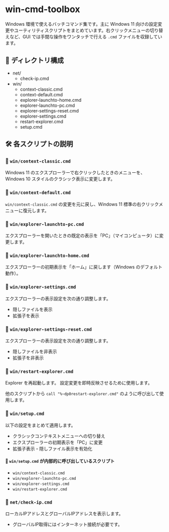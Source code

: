 # win-cmd-toolbox

Windows 環境で使えるバッチコマンド集です。主に Windows 11 向けの設定変更やユーティリティスクリプトをまとめています。右クリックメニューの切り替えなど、GUI では手間な操作をワンタッチで行える `.cmd` ファイルを収録しています。

## 📁 ディレクトリ構成

- net/
  - check-ip.cmd
- win/
  - context-classic.cmd
  - context-default.cmd
  - explorer-launchto-home.cmd
  - explorer-launchto-pc.cmd
  - explorer-settings-reset.cmd
  - explorer-settings.cmd
  - restart-explorer.cmd
  - setup.cmd

## 🛠️ 各スクリプトの説明

### 🧰 `win/context-classic.cmd`

Windows 11 のエクスプローラーで右クリックしたときのメニューを、Windows 10 スタイルのクラシック表示に変更します。

<!-- 実行ユーザのレジストリを更新します。 -->

### 🧰 `win/context-default.cmd`

`win/context-classic.cmd` の変更を元に戻し、Windows 11 標準の右クリックメニューに復元します。

<!-- 実行ユーザのレジストリを更新します。 -->

### 🧰 `win/explorer-launchto-pc.cmd`

エクスプローラーを開いたときの既定の表示を「PC」（マイコンピュータ）に変更します。

### 🧰 `win/explorer-launchto-home.cmd`

エクスプローラーの初期表示を「ホーム」に戻します（Windows のデフォルト動作）。

### 🧰 `win/explorer-settings.cmd`

エクスプローラーの表示設定を次の通り調整します。

- 隠しファイルを表示
- 拡張子を表示

<!-- 実行ユーザのレジストリを更新します。 -->

### 🧰 `win/explorer-settings-reset.cmd`

エクスプローラーの表示設定を次の通り調整します。

- 隠しファイルを非表示
- 拡張子を非表示

<!-- 実行ユーザのレジストリを更新します。 -->

### 🧰 `win/restart-explorer.cmd`

Explorer を再起動します。
設定変更を即時反映させるために使用します。

他のスクリプトから `call "%~dp0restart-explorer.cmd"` のように呼び出して使用します。

### 🧰 `win/setup.cmd`

以下の設定をまとめて適用します。

- クラシックコンテキストメニューへの切り替え
- エクスプローラーの初期表示を「PC」に変更
- 拡張子表示・隠しファイル表示を有効化

#### 🧰 `win/setup.cmd` が内部的に呼び出しているスクリプト

- `win/context-classic.cmd`
- `win/explorer-launchto-pc.cmd`
- `win/explorer-settings.cmd`
- `win/restart-explorer.cmd`

### 🧰 `net/check-ip.cmd`

ローカルIPアドレスとグローバルIPアドレスを表示します。

- グローバルIP取得にはインターネット接続が必要です。
